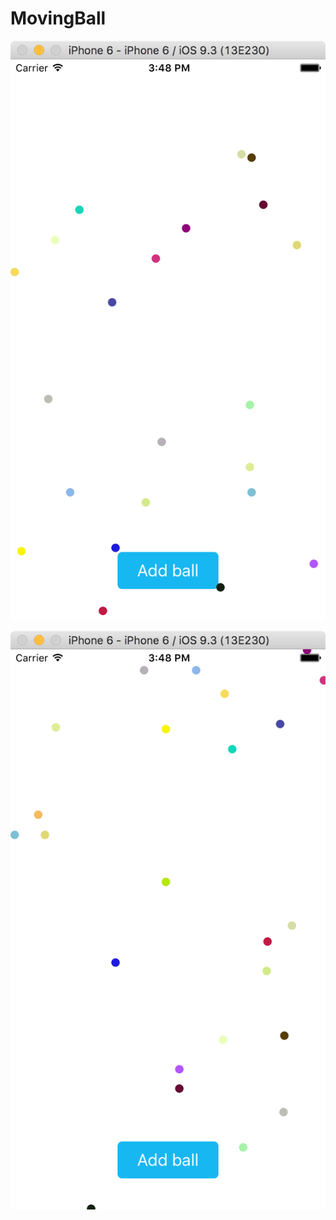 # MovingBall

[![](/img1.png?raw=true)](https://www.facebook.com/ducit "Duc's Homepage")

[![](/img2.png?raw=true)](https://www.facebook.com/ducit "Duc's Homepage")